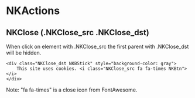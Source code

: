 # NKActions

NKClose (.NKClose_src .NKClose_dst)
----------------------------------------------------------------------------
When click on element with .NKClose_src the first parent with .NKClose_dst will be hidden.

    <div class="NKClose_dst NKBStick" style="background-color: gray">
        This site uses cookies. <i class="NKClose_src fa fa-times NKBtn"></i>
    </div>

Note: "fa fa-times" is a close icon from FontAwesome.